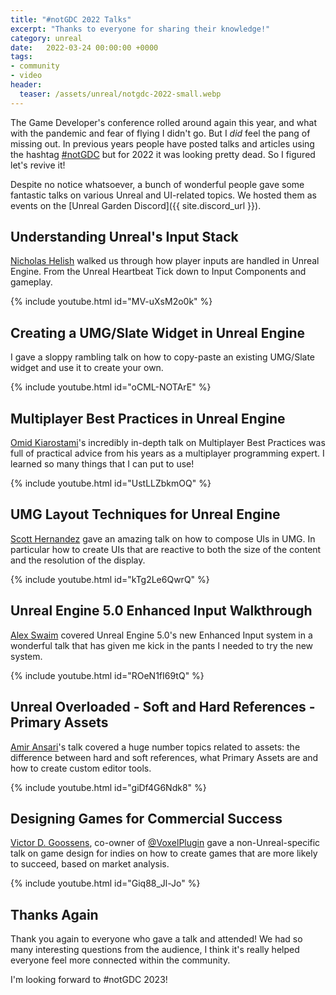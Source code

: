 ```yaml
---
title: "#notGDC 2022 Talks"
excerpt: "Thanks to everyone for sharing their knowledge!"
category: unreal
date:   2022-03-24 00:00:00 +0000
tags:
- community
- video
header:
  teaser: /assets/unreal/notgdc-2022-small.webp
---
```


The Game Developer's conference rolled around again this year, and what with
the pandemic and fear of flying I didn't go. But I _did_ feel the pang of
missing out. In previous years people have posted talks and articles using the
hashtag [#notGDC](https://twitter.com/hashtag/notGDC) but for 2022 it was
looking pretty dead. So I figured let's revive it!

Despite no notice whatsoever, a bunch of wonderful people gave some fantastic
talks on various Unreal and UI-related topics. We hosted them as events on 
the [Unreal Garden Discord]({{ site.discord_url }}).


## Understanding Unreal's Input Stack

[Nicholas Helish](https://twitter.com/oldsiren) walked us through how player inputs
are handled in Unreal Engine. From the Unreal Heartbeat Tick down to Input
Components and gameplay.

{% include youtube.html id="MV-uXsM2o0k" %}

## Creating a UMG/Slate Widget in Unreal Engine

I gave a sloppy rambling talk on how to copy-paste an existing UMG/Slate widget
and use it to create your own.

{% include youtube.html id="oCML-NOTArE" %}

## Multiplayer Best Practices in Unreal Engine

[Omid Kiarostami](https://twitter.com/heyomidk)'s incredibly in-depth
talk on Multiplayer Best Practices was full of practical advice from his
years as a multiplayer programming expert. I learned so many things that I can
put to use!

{% include youtube.html id="UstLLZbkmOQ" %}

## UMG Layout Techniques for Unreal Engine

[Scott Hernandez](https://twitter.com/superscott597) gave an amazing talk on
how to compose UIs in UMG. In particular how to create UIs that are reactive to
both the size of the content and the resolution of the display.

{% include youtube.html id="kTg2Le6QwrQ" %}

## Unreal Engine 5.0 Enhanced Input Walkthrough

[Alex Swaim](https://twitter.com/phoenixashes) covered Unreal Engine 5.0's new
Enhanced Input system in a wonderful talk that has given me kick in the pants
I needed to try the new system.

{% include youtube.html id="ROeN1fI69tQ" %}



## Unreal Overloaded - Soft and Hard References - Primary Assets

[Amir Ansari](https://twitter.com/AmirAnsari09)'s talk covered a huge number
topics related to assets: the difference between hard and soft references, what
Primary Assets are and how to create custom editor tools.

{% include youtube.html id="giDf4G6Ndk8" %}


## Designing Games for Commercial Success

[Victor D. Goossens](https://twitter.com/Mr4Goosey), co-owner of
[@VoxelPlugin](https://twitter.com/VoxelPlugin) gave a non-Unreal-specific talk
on game design for indies on how to create games that are more likely to
succeed, based on market analysis.

{% include youtube.html id="Giq88_Jl-Jo" %}



## Thanks Again

Thank you again to everyone who gave a talk and attended! We had so many
interesting questions from the audience, I think it's really helped everyone
feel more connected within the community.

I'm looking forward to #notGDC 2023!
